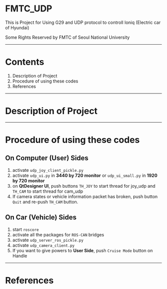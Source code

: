 # FMTC_UDP

This is Project for Using G29 and UDP protocol to controll Ioniq (Electric car of Hyundai)

Some Rights Reserved by FMTC of Seoul National University

---

# Contents

1. Description of Project
2. Procedure of using these codes
3. References

---

# Description of Project



---

# Procedure of using these codes

## On Computer (User) Sides

1. activate `udp_joy_client_pickle.py`
2. activate `udp_ui.py` in **3440 by 720 monitor** or `udp_ui_small.py` in **1920 by 720 monitor**
3. on **QtDesigner UI**, push buttons `TH_JOY` to start thread for joy_udp and `TH_CAM` to start thread for cam_udp
4. If camera states or vehicle information packet has broken, push button `Quit` and re-push `TH_CAM` button.

## On Car (Vehicle) Sides

1. start `roscore`
2. activate all the packages for `ROS-CAN` bridges
3. activate `udp_server_ros_pickle.py`
4. activate `udp_camera_client.py`
5. If you want to give powers to **User Side**, push `Cruise Mode` button on Handle

---

# References